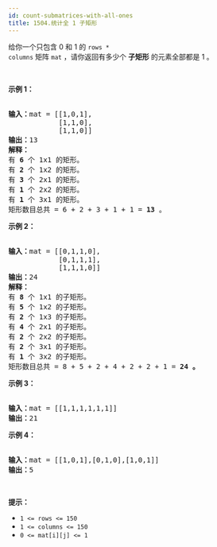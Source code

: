 ```yaml
---
id: count-submatrices-with-all-ones
title: 1504.统计全 1 子矩形
---
```

给你一个只包含 0 和 1 的 <code>rows * columns</code> 矩阵 <code>mat</code> ，请你返回有多少个 **子矩形** 的元素全部都是 1 。

 

**示例 1：**


<pre><br/><strong>输入：</strong>mat = [[1,0,1],<br/>            [1,1,0],<br/>            [1,1,0]]<br/><strong>输出：</strong>13<br/><strong>解释：<br/></strong>有 <strong>6</strong> 个 1x1 的矩形。<br/>有 <strong>2</strong> 个 1x2 的矩形。<br/>有 <strong>3</strong> 个 2x1 的矩形。<br/>有 <strong>1</strong> 个 2x2 的矩形。<br/>有 <strong>1</strong> 个 3x1 的矩形。<br/>矩形数目总共 = 6 + 2 + 3 + 1 + 1 = <strong>13</strong> 。<br/></pre>

**示例 2：**


<pre><br/><strong>输入：</strong>mat = [[0,1,1,0],<br/>            [0,1,1,1],<br/>            [1,1,1,0]]<br/><strong>输出：</strong>24<br/><strong>解释：</strong><br/>有 <strong>8</strong> 个 1x1 的子矩形。<br/>有 <strong>5</strong> 个 1x2 的子矩形。<br/>有 <strong>2</strong> 个 1x3 的子矩形。<br/>有 <strong>4</strong> 个 2x1 的子矩形。<br/>有 <strong>2</strong> 个 2x2 的子矩形。<br/>有 <strong>2</strong> 个 3x1 的子矩形。<br/>有 <strong>1</strong> 个 3x2 的子矩形。<br/>矩形数目总共 = 8 + 5 + 2 + 4 + 2 + 2 + 1 = <strong>24</strong><strong> 。</strong><br/></pre>

**示例 3：**


<pre><br/><strong>输入：</strong>mat = [[1,1,1,1,1,1]]<br/><strong>输出：</strong>21<br/></pre>

**示例 4：**


<pre><br/><strong>输入：</strong>mat = [[1,0,1],[0,1,0],[1,0,1]]<br/><strong>输出：</strong>5<br/></pre>

 

**提示：**


- <code>1 &lt;= rows &lt;= 150</code>
- <code>1 &lt;= columns &lt;= 150</code>
- <code>0 &lt;= mat[i][j] &lt;= 1</code>
